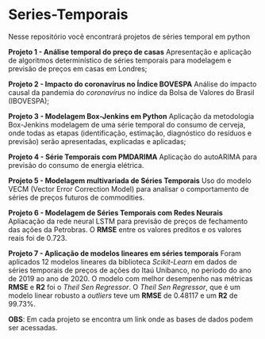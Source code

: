 # Series-Temporais

Nesse repositório você encontrará projetos de séries temporal em python

**Projeto 1 - Análise temporal do preço de casas**
Apresentação e aplicação de algoritmos determinístico de séries temporais para modelagem e previsão de preços em casas em Londres;

**Projeto 2 - Impacto do coronavírus no Índice BOVESPA**
Análise do impacto causal da pandemia do *coronavírus* no índice da Bolsa de Valores do Brasil (IBOVESPA);

**Projeto 3 - Modelagem Box-Jenkins em Python**
Aplicação da metodologia Box-Jenkins modelagem de uma série temporal do consumo de cerveja, onde todas as etapas (identificação, estimação, diagnóstico do resíduos e previsão) serão apresentadas, explicadas e aplicadas;

**Projeto 4 - Série Temporais com PMDARIMA**
Aplicação do autoARIMA para previsão do consumo de energia elétrica.

**Projeto 5 - Modelagem multivariada de Séries Temporais**
Uso do modelo VECM (Vector Error Correction Model) para analisar o comportamento de séries de preços futuros de commodities.

**Projeto 6 - Modelagem de Séries Temporais com Redes Neurais**
Apliacação da rede neural LSTM para previsão de preços de fechamento das ações da Petrobras. O **RMSE** entre os valores preditos e os valores reais foi de 0.723.

**Projeto 7 - Aplicação de modelos lineares em séries temporais**
Foram aplicados 12 modelos lineares da biblioteca *Scikit-Learn* em dados de séries temporais de preços de ações do Itaú Unibanco, no período do ano de 2019 ao ano de 2020. O modelo com melhor desempenho nas métricas **RMSE** e **R2** foi o *Theil Sen Regressor*. O *Theil Sen Regressor*, que é um modelo linear robusto a *outliers* teve um **RMSE** de 0.48117 e um **R2** de 99.73%.

**OBS**: Em cada projeto se encontra um link onde as bases de dados podem ser acessadas.



